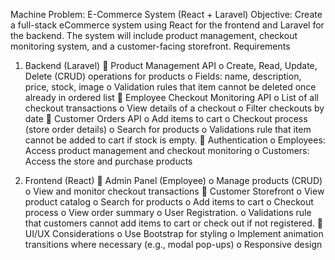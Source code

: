 Machine Problem: E-Commerce System (React + Laravel)
Objective: Create a full-stack eCommerce system using React for the frontend and Laravel for the backend. The
system will include product management, checkout monitoring system, and a customer-facing storefront.
Requirements
1. Backend (Laravel)
 Product Management API
o Create, Read, Update, Delete (CRUD) operations for products
o Fields: name, description, price, stock, image
o Validation rules that item cannot be deleted once already in ordered list
 Employee Checkout Monitoring API
o List of all checkout transactions
o View details of a checkout
o Filter checkouts by date
 Customer Orders API
o Add items to cart
o Checkout process (store order details)
o Search for products
o Validations rule that item cannot be added to cart if stock is empty.
 Authentication
o Employees: Access product management and checkout monitoring
o Customers: Access the store and purchase products

2. Frontend (React)
 Admin Panel (Employee)
o Manage products (CRUD)
o View and monitor checkout transactions
 Customer Storefront
o View product catalog
o Search for products
o Add items to cart
o Checkout process
o View order summary
o User Registration.
o Validations rule that customers cannot add items to cart or check out if not registered.
 UI/UX Considerations
o Use Bootstrap for styling
o Implement animation transitions where necessary (e.g., modal pop-ups)
o Responsive design
